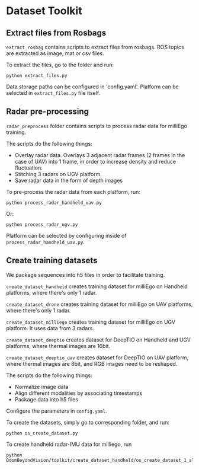 # Dataset Toolkit

## Extract files from Rosbags

`extract_rosbag` contains scripts to extract files from rosbags. ROS topics are extracted as image, mat or csv files.

To extract the files, go to the folder and run:
```
python extract_files.py
```

Data storage paths can be configured in 'config.yaml'. Platform can be selected in `extract_files.py` file itself.

## Radar pre-processing

`radar_preprocess` folder contains scripts to process radar data for milliEgo training.

The scripts do the following things:
- Overlay radar data. Overlays 3 adjacent radar frames (2 frames in the case of UAV) into 1 frame, in order to increase density and reduce fluctuation.
- Stitching 3 radars on UGV platform.
- Save radar data in the form of depth images

To pre-process the radar data from each platform, run:

```
python process_radar_handheld_uav.py
```
Or:
```
python process_radar_ugv.py
```

Platform can be selected by configuring inside of `process_radar_handheld_uav.py`.

## Create training datasets

We package sequences into h5 files in order to facilitate training.

`create_dataset_handheld` creates training dataset for milliEgo on Handheld platforms, where there's only 1 radar.

`create_dataset_drone` creates training dataset for milliEgo on UAV platforms, where there's only 1 radar.

`create_dataset_milliego` creates training dataset for milliEgo on UGV platform. It uses data from 3 radars.

`create_dataset_deeptio` creates dataset for DeepTIO on Handheld and UGV platforms, where thermal images are 16bit.

`create_dataset_deeptio_uav` creates dataset for DeepTIO on UAV platform, where thermal images are 8bit, and RGB images need to be reshaped.

The scripts do the following things:
- Normalize image data
- Align different modalities by associating timestamps
- Package data into h5 files

Configure the parameters in `config.yaml`.

To create the datasets, simply go to corresponding folder, and run:
```
python os_create_dataset.py
```

To create handheld radar-IMU data for milliego, run
```
python OdomBeyondVision/toolkit/create_dataset_handheld/os_create_dataset_1_slaves.py
```